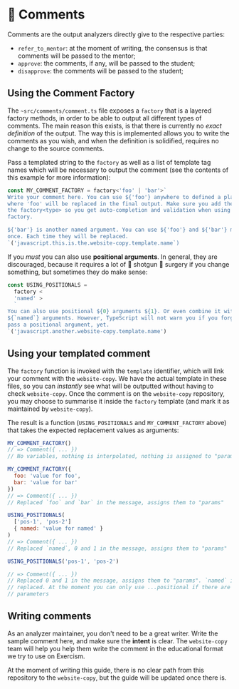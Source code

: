 # 📝 Comments

Comments are the output analyzers directly give to the respective parties:

- `refer_to_mentor`: at the moment of writing, the consensus is that comments
  will be passed to the mentor;
- `approve`: the comments, if any, will be passed to the student;
- `disapprove`: the comments will be passed to the student;

## Using the Comment Factory

The `~src/comments/comment.ts` file exposes a `factory` that is a layered
factory methods, in order to be able to output all different types of comments.
The main reason this exists, is that there is currently no _exact definition_ of
the output. The way this is implemented allows you to write the comments as you
wish, and when the definition is solidified, requires no change to the source
comments.

Pass a templated string to the `factory` as well as a list of template tag names
which will be necessary to output the comment (see the contents of this example
for more information):

```javascript
const MY_COMMENT_FACTORY = factory<'foo' | 'bar'>`
Write your comment here. You can use ${'foo'} anywhere to defined a place
where 'foo' will be replaced in the final output. Make sure you add the type to
the factory<type> so you get auto-completion and validation when using your
factory.

${'bar'} is another named argument. You can use ${'foo'} and ${'bar'} more than
once. Each time they will be replaced.
`('javascript.this.is.the.website-copy.template.name`)
```

If you _must_ you can also use **positional arguments**. In general, they are
discouraged, because it requires a lot of 🔫 shotgun 🔪 surgery if you change
something, but sometimes they do make sense:

```javascript
const USING_POSITIONALS =
  factory <
  'named' >
  `
You can also use positional ${0} arguments ${1}. Or even combine it with
${`named`} arguments. However, TypeScript will not warn you if you forget to
pass a positional argument, yet.
`('javascript.another.website-copy.template.name')
```

## Using your templated comment

The `factory` function is invoked with the `template` identifier, which will
link your comment with the `website-copy`. We have the actual template in these
files, so you can _instantly_ see what will be outputted without having to check
`website-copy`. Once the comment is on the `website-copy` repository, you may
choose to summarise it inside the `factory` template (and mark it as maintained
by `website-copy`).

The result is a function (`USING_POSITIONALS` and `MY_COMMENT_FACTORY` above)
that takes the expected replacement values as arguments:

```javascript
MY_COMMENT_FACTORY()
// => Comment({ ... })
// No variables, nothing is interpolated, nothing is assigned to "params"

MY_COMMENT_FACTORY({
  foo: 'value for foo',
  bar: 'value for bar'
})
// => Comment({ ... })
// Replaced `foo` and `bar` in the message, assigns them to "params"

USING_POSITIONALS(
  ['pos-1', 'pos-2']
  { named: 'value for named' }
)
// => Comment({ ... })
// Replaced `named`, 0 and 1 in the message, assigns them to "params"

USING_POSITIONALS('pos-1', 'pos-2')

// => Comment({ ... })
// Replaced 0 and 1 in the message, assigns them to "params". `named` is not
// replaced. At the moment you can only use ...positional if there are no named
// parameters
```

## Writing comments

As an analyzer maintainer, you don't need to be a great writer. Write the sample
comment here, and make sure the **intent** is clear. The `website-copy` team
will help you help them write the comment in the educational format we try to
use on Exercism.

At the moment of writing this guide, there is no clear path from this repository
to the `website-copy`, but the guide will be updated once there is.

